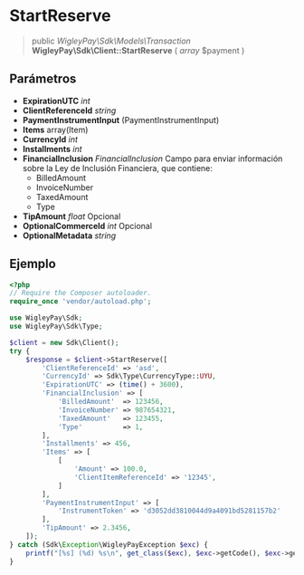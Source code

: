 # StartReserve

> public *WigleyPay\\Sdk\\Models\\Transaction* **WigleyPay\\Sdk\\Client::StartReserve** ( *array* $payment )

## Parámetros

  * **ExpirationUTC** *int*
  * **ClientReferenceId** *string*
  * **PaymentInstrumentInput** (PaymentInstrumentInput)
  * **Items** array(Item)
  * **CurrencyId** *int*
  * **Installments** *int*
  * **FinancialInclusion** *FinancialInclusion* Campo para enviar información sobre la Ley de Inclusión Financiera, que contiene:
      * BilledAmount
      * InvoiceNumber
      * TaxedAmount
      * Type
  * **TipAmount** *float* Opcional
  * **OptionalCommerceId** *int* Opcional
  * **OptionalMetadata** *string*

## Ejemplo

```php
<?php
// Require the Composer autoloader.
require_once 'vendor/autoload.php';

use WigleyPay\Sdk;
use WigleyPay\Sdk\Type;

$client = new Sdk\Client();
try {
    $response = $client->StartReserve([
        'ClientReferenceId' => 'asd',
        'CurrencyId' => Sdk\Type\CurrencyType::UYU,
        'ExpirationUTC' => (time() + 3600),
        'FinancialInclusion' => [
            'BilledAmount'  => 123456,
            'InvoiceNumber' => 987654321,
            'TaxedAmount'   => 123455,
            'Type'          => 1,
        ],
        'Installments' => 456,
        'Items' => [
            [
                'Amount' => 100.0,
                'ClientItemReferenceId' => '12345',
            ]
        ],
        'PaymentInstrumentInput' => [
            'InstrumentToken' => 'd3052dd3810044d9a4091bd5281157b2'
        ],
        'TipAmount' => 2.3456,
    ]);
} catch (Sdk\Exception\WigleyPayException $exc) {
    printf("[%s] (%d) %s\n", get_class($exc), $exc->getCode(), $exc->getMessage());
}
```
